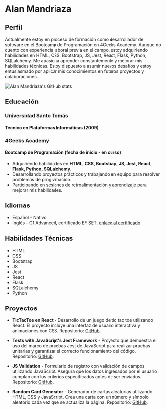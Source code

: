 # Alan Mandriaza

## Perfil

Actualmente estoy en proceso de formación como desarrollador de software en el Bootcamp de Programación en 4Geeks Academy. Aunque no cuento con experiencia laboral previa en el campo, estoy adquiriendo habilidades en HTML, CSS, Bootstrap, JS, Jest, React, Flask, Python, SQLalchemy. Me apasiona aprender constantemente y mejorar mis habilidades técnicas. Estoy dispuesto a asumir nuevos desafíos y estoy entusiasmado por aplicar mis conocimientos en futuros proyectos y colaboraciones.


![Alan Mandriaza's GitHub stats](https://github-readme-stats.vercel.app/api?username=AlanMandriaza&show_icons=true&theme=radical)


## Educación

### Universidad Santo Tomás
#### Técnico en Plataformas Informáticas (2009)

### 4Geeks Academy
#### Bootcamp de Programación (fecha de inicio - en curso)

- Adquiriendo habilidades en **HTML, CSS, Bootstrap, JS, Jest, React, Flask, Python, SQLalchemy**.
- Desarrollando proyectos prácticos y trabajando en equipo para resolver problemas de programación.
- Participando en sesiones de retroalimentación y aprendizaje para mejorar mis habilidades.

## Idiomas

- Español - Nativo
- Inglés - C1 Advanced, certificado EF SET, [enlace al certificado](https://www.efset.org/cert/XMCCB7)


## Habilidades Técnicas

- HTML
- CSS
- Bootstrap
- JS
- Jest
- React
- Flask
- SQLalchemy
- Python


## Proyectos 

- **TicTacToe en React** - Desarrollo de un juego de tic tac toe utilizando React. El proyecto incluye una interfaz de usuario interactiva y animaciones con CSS. Repositorio: [GitHub](https://github.com/AlanMandriaza/TicTacToe-en-React).


- **Tests with JavaScript's Jest Framework** - Proyecto que demuestra el uso del marco de pruebas Jest de JavaScript para realizar pruebas unitarias y garantizar el correcto funcionamiento del código. Repositorio: [GitHub](https://github.com/AlanMandriaza/tests-with-Javascript-s-Jest-Framework).

- **JS Validation** - Formulario de registro con validación de campos utilizando JavaScript. Asegura que los datos ingresados por el usuario cumplan con los criterios especificados antes de ser enviados. Repositorio: [GitHub](https://github.com/AlanMandriaza/JS-Validation-).

- **Random Card Generator** - Generador de cartas aleatorias utilizando HTML, CSS y JavaScript. Crea una carta con un número y símbolo aleatorio cada vez que se actualiza la página. Repositorio: [GitHub](https://github.com/AlanMandriaza/Random-Card-Generator).

